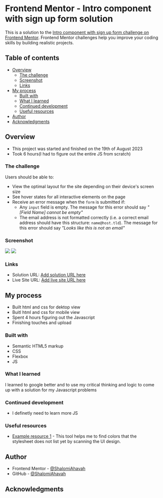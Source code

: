 # Frontend Mentor - Intro component with sign up form solution

This is a solution to the [Intro component with sign up form challenge on Frontend Mentor](https://www.frontendmentor.io/challenges/intro-component-with-signup-form-5cf91bd49edda32581d28fd1). Frontend Mentor challenges help you improve your coding skills by building realistic projects. 

## Table of contents

- [Overview](#overview)
  - [The challenge](#the-challenge)
  - [Screenshot](#screenshot)
  - [Links](#links)
- [My process](#my-process)
  - [Built with](#built-with)
  - [What I learned](#what-i-learned)
  - [Continued development](#continued-development)
  - [Useful resources](#useful-resources)
- [Author](#author)
- [Acknowledgments](#acknowledgments)



## Overview
 - This project was started and finished on the 19th of August 2023
 - Took 6 hours(I had to figure out the entire JS from scratch)
### The challenge

Users should be able to:

- View the optimal layout for the site depending on their device's screen size
- See hover states for all interactive elements on the page
- Receive an error message when the `form` is submitted if:
  - Any `input` field is empty. The message for this error should say *"[Field Name] cannot be empty"*
  - The email address is not formatted correctly (i.e. a correct email address should have this structure: `name@host.tld`). The message for this error should say *"Looks like this is not an email"*

### Screenshot

![](./screenshot1.jpg)
![](./screenshot2.jpg)



### Links

- Solution URL: [Add solution URL here](https://your-solution-url.com)
- Live Site URL: [Add live site URL here](https://your-live-site-url.com)

## My process
 - Built html and css for dektop view
 - Buitl html and css for mobile view
 - Spent 4 hours figuring out the Javascript
 - Finishing touches and upload
### Built with

- Semantic HTML5 markup
- CSS 
- Flexbox
- JS


### What I learned
I learned to google better and to use my critical thinking and logic to come up with a solution for my Javascript problems

### Continued development

 - I definetly need to learn more JS

### Useful resources

- [Example resource 1](https://imagecolorpicker.com/#google_vignette) - This tool helps me to find colors that the stylesheet does not list yet by scanning the UI design.



## Author

- Frontend Mentor - [@ShalomiAhavah](https://www.frontendmentor.io/profile/ShalomiAhavah)
- GitHub - [@ShalomiAhavah](https://github.com/ShalomiAhavah)


## Acknowledgments


